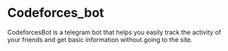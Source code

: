 # Codeforces_bot
CodeforcesBot is a telegram bot that helps you easily track the activity of your friends and get basic information without going to the site. 
